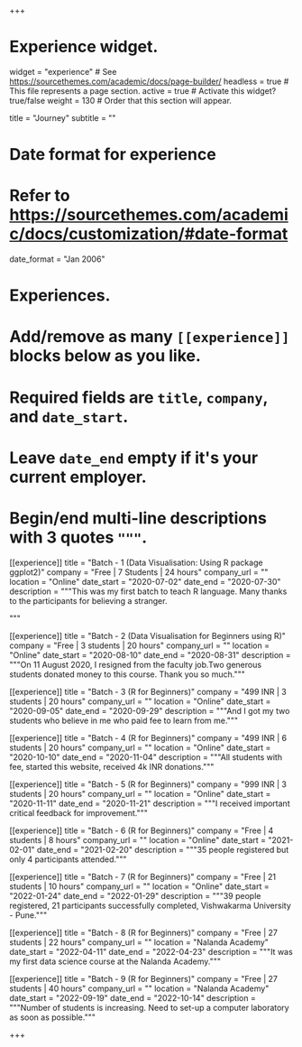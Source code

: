 +++
# Experience widget.
widget = "experience"  # See https://sourcethemes.com/academic/docs/page-builder/
headless = true  # This file represents a page section.
active = true  # Activate this widget? true/false
weight = 130  # Order that this section will appear.

title = "Journey"
subtitle = ""

# Date format for experience
#   Refer to https://sourcethemes.com/academic/docs/customization/#date-format
date_format = "Jan 2006"

# Experiences.
#   Add/remove as many `[[experience]]` blocks below as you like.
#   Required fields are `title`, `company`, and `date_start`.
#   Leave `date_end` empty if it's your current employer.
#   Begin/end multi-line descriptions with 3 quotes `"""`.
[[experience]]
  title = "Batch - 1 (Data Visualisation: Using R package ggplot2)"
  company = "Free | 7 Students | 24 hours"
  company_url = ""
  location = "Online"
  date_start = "2020-07-02"
  date_end = "2020-07-30"
  description = """This was my first batch to teach R language. Many thanks to the participants for believing a stranger.
  
  """

[[experience]]
  title = "Batch - 2 (Data Visualisation for Beginners using R)"
  company = "Free | 3 students | 20 hours"
  company_url = ""
  location = "Online"
  date_start = "2020-08-10"
  date_end = "2020-08-31"
  description = """On 11 August 2020, I resigned from the faculty job.Two generous students donated money to this course. Thank you so much."""

[[experience]]
  title = "Batch - 3 (R for Beginners)"
  company = "499 INR | 3 students | 20 hours"
  company_url = ""
  location = "Online"
  date_start = "2020-09-05"
  date_end = "2020-09-29"
  description = """And I got my two students who believe in me who paid fee to learn from me."""
  
[[experience]]
  title = "Batch - 4 (R for Beginners)"
  company = "499 INR | 6 students | 20 hours"
  company_url = ""
  location = "Online"
  date_start = "2020-10-10"
  date_end = "2020-11-04"
  description = """All students with fee, started this website, received 4k INR donations.""" 
  
[[experience]]
  title = "Batch - 5 (R for Beginners)"
  company = "999 INR | 3 students | 20 hours"
  company_url = ""
  location = "Online"
  date_start = "2020-11-11"
  date_end = "2020-11-21"
  description = """I received important critical feedback for improvement."""   

[[experience]]
  title = "Batch - 6 (R for Beginners)"
  company = "Free | 4 students | 8 hours"
  company_url = ""
  location = "Online"
  date_start = "2021-02-01"
  date_end = "2021-02-20"
  description = """35 people registered but only 4 participants attended."""   

[[experience]]
  title = "Batch - 7 (R for Beginners)"
  company = "Free | 21 students | 10 hours"
  company_url = ""
  location = "Online"
  date_start = "2022-01-24"
  date_end = "2022-01-29"
  description = """39 people registered, 21 participants successfully completed, Vishwakarma University - Pune."""
  
[[experience]]
  title = "Batch - 8 (R for Beginners)"
  company = "Free | 27 students | 22 hours"
  company_url = ""
  location = "Nalanda Academy"
  date_start = "2022-04-11"
  date_end = "2022-04-23"
  description = """It was my first data science course at the Nalanda Academy."""
  
[[experience]]
  title = "Batch - 9 (R for Beginners)"
  company = "Free | 27 students | 40 hours"
  company_url = ""
  location = "Nalanda Academy"
  date_start = "2022-09-19"
  date_end = "2022-10-14"
  description = """Number of students is increasing. Need to set-up a computer laboratory as soon as possible."""  

+++
